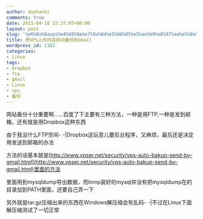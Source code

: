 ```yaml
---
author: dashashi
comments: true
date: 2011-04-18 15:37:07+00:00
layout: post
slug: '%e6%8a%8avps%e4%b8%8a%e7%9a%84%e5%86%85%e5%ae%b9%e8%87%aa%e5%8a%a8%e5%a4%87%e4%bb%bd%e5%88%b0gmail'
title: 把VPS上的内容自动备份到Gmail
wordpress_id: 1182
categories:
- Linux
tags:
- dropbox
- ftp
- gmail
- Linux
- vps
- 备份
---
```


网站备份十分重要啊……百度了下主要有三种方法，一种是用FTP,一种是发到邮箱，还有就是用Dropbox这种东西

由于我没什么FTP空间- -|Dropbox这玩意儿要后台程序，又麻烦，最后还是决定用发送到邮箱的办法

方法的话基本就是[http://www.vpser.net/security/vps-auto-bakup-send-by-gmail.html](http://www.vpser.net/security/vps-auto-bakup-send-by-gmail.html)里面的方法

里面用到mysqldump导出数据，而lnmp装好的mysql并没有把mysqldump在的目录加到PATH里面，还要自己弄一下

另外就是tar.gz压缩出来的东西在Windows解压缩会有乱码- -|不过在Linux下面解压缩测试了一切正常
